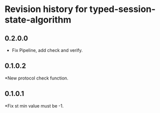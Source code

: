 # Revision history for typed-session-state-algorithm

## 0.2.0.0

* Fix Pipeline, add check and verify.

## 0.1.0.2

*New protocol check function.

## 0.1.0.1

*Fix st min value must be -1. 
